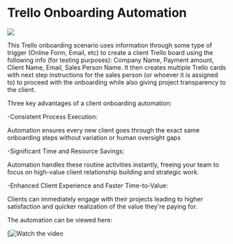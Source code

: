 # Trello Onboarding Automation

<p>
<img src="https://i.imgur.com/iHgLKfg.png alt"Resource Group"/?
</p>


This Trello onboarding scenario uses information through some type of trigger (Online Form, Email, etc) to create a client Trello board using the following info (for testing purposes): Company Name, Payment amount, Client Name, Email, Sales Person Name. It then creates multiple Trello cards with next step instructions for the sales person (or whoever it is assigned to) to proceed with the onboarding while also giving project transparency to the client.  


Three key advantages of a client onboarding automation:

-Consistent Process Execution:

Automation ensures every new client goes through the exact same onboarding steps without variation or human oversight gaps 


-Significant Time and Resource Savings:

 Automation handles these routine activities instantly, freeing your team to focus on high-value client relationship building and strategic work. 


-Enhanced Client Experience and Faster Time-to-Value:

 Clients can immediately engage with their projects leading to higher satisfaction and quicker realization of the value they're paying for.

 The automation can be viewed here:

[![Watch the video](https://vimeo.com/1088017457?share=copy)
